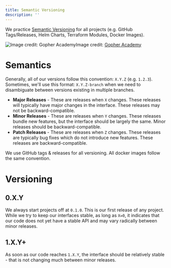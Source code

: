 ```yaml
---
title: Semantic Versioning
description: ''
---
```


We practice [Semantic Versioning](https://semver.org/) for all projects (e.g. GitHub Tags/Releases, Helm Charts, Terraform Modules, Docker Images).

![Image credit: [Gopher Academy](https://blog.gopheracademy.com/advent-2015/semver/)](/assets/aa35c54-semver.png)Image credit: [Gopher Academy](https://blog.gopheracademy.com/advent-2015/semver/)

# Semantics

Generally, all of our versions follow this convention: `X.Y.Z` (e.g. `1.2.3`). Sometimes, we'll use this format: `X.Y.Z-branch` when we need to disambiguate between versions existing in multiple branches.

- **Major Releases** - These are releases when `X` changes. These releases will typically have major changes in the interface. These releases may not be backward-compatible.
- **Minor Releases** - These are releases when `Y` changes. These releases bundle new features, but the interface should be largely the same. Minor releases should be backward-compatible.
- **Patch Releases** - These are releases when `Z` changes. These releases are typically bug fixes which do not introduce new features. These releases are backward-compatible.

We use GitHub tags & releases for all versioning. All docker images follow the same convention.

# Versioning

## 0.X.Y

We always start projects off at `0.1.0`. This is our first release of any project. While we try to keep our interfaces stable, as long as `X=0`, it indicates that our code does not yet have a stable API and may vary radically between minor releases.

## 1.X.Y+

As soon as our code reaches `1.X.Y`, the interface should be relatively stable - that is not changing much between minor releases.
